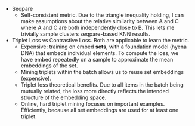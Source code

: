 - Seqpare
  - Self-consistent metric. Due to the triangle inequality holding, I can make assumptions about the relative similarity between A and C where A and C are both independently close to B. This lets me trivially sample clusters seqpare-based KNN results.
- Triplet Loss vs Contrastive Loss. Both are applicable to learn the metric.
  - Expensive: training on embed **sets**, with a foundation model (hyena DNA) that embeds individual elements. To compute the loss, we have embed repeatedly on a sample to approximate the mean embeddings of the set.
  - Mining triplets within the batch allows us to reuse set embeddings (expensive).
  - Triplet loss theoretical benefits. Due to all items in the batch being mutually related, the loss more directly reflects the intended structure of the embedding space.
  - Online, hard triplet mining focuses on important examples. Efficiently, because all set embeddings are used for at least one triplet.
